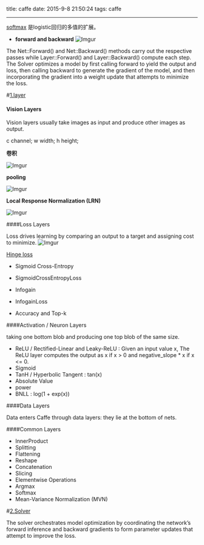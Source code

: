 title: caffe
date: 2015-9-8 21:50:24
tags: caffe

---

[softmax](http://www.cnblogs.com/tornadomeet/archive/2013/03/22/2975978.html) 是logistic回归的多值的扩展。

* **forward and backward**
![Imgur](http://wangfan.net:9000/DrIjXL7.png)

 The Net::Forward() and Net::Backward() methods carry out the respective passes while Layer::Forward() and Layer::Backward() compute each step.
 The Solver optimizes a model by first calling forward to yield the output and loss, then calling backward to generate the gradient of the model, and then incorporating the gradient into a weight update that attempts to minimize the loss. 

<!--more-->

#[1.layer](http://caffe.berkeleyvision.org/tutorial/layers.html)

#### Vision Layers

Vision layers usually take images as input and produce other images as output.

c channel; w width; h height;

**卷积**

![Imgur](http://wangfan.net:9000/DDiDWEf.png)

**pooling**

![Imgur](http://wangfan.net:9000/gIrswiW.png)

**Local Response Normalization (LRN)**

![Imgur](http://wangfan.net:9000/9BsJaa3.png)

####Loss Layers

Loss drives learning by comparing an output to a target and assigning cost to minimize. 
![Imgur](http://wangfan.net:9000/6OsNJul.png)

[Hinge loss](https://en.wikipedia.org/wiki/Hinge_loss)

* Sigmoid Cross-Entropy

* SigmoidCrossEntropyLoss

* Infogain

* InfogainLoss

* Accuracy and Top-k

####Activation / Neuron Layers

 taking one bottom blob and producing one top blob of the same size.
 
 * ReLU / Rectified-Linear and Leaky-ReLU : Given an input value x, The ReLU layer computes the output as x if x > 0 and negative_slope * x if x <= 0. 
 * Sigmoid
 * TanH / Hyperbolic Tangent : tan(x)
 * Absolute Value
 * power
 * BNLL :  log(1 + exp(x)) 

####Data Layers

Data enters Caffe through data layers: they lie at the bottom of nets.

####Common Layers

*  InnerProduct
*  Splitting
*  Flattening
*  Reshape
*  Concatenation
*  Slicing
*  Elementwise Operations
*  Argmax
*  Softmax
*  Mean-Variance Normalization (MVN)

#[2.Solver](http://caffe.berkeleyvision.org/tutorial/solver.html)

The solver orchestrates model optimization by coordinating the network’s forward inference and backward gradients to form parameter updates that attempt to improve the loss. 